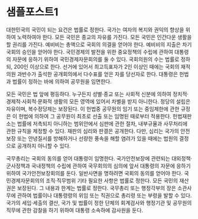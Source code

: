 # 샘플포스트1
대한민국의 국민이 되는 요건은 법률로 정한다. 국가는 여자의 복지와 권익의 향상을 위하여 노력하여야 한다. 모든 국민은 종교의 자유를 가진다. 모든 국민은 인간다운 생활을 할 권리를 가진다. 예비비는 총액으로 국회의 의결을 얻어야 한다. 예비비의 지출은 차기국회의 승인을 얻어야 한다. 국민경제의 발전을 위한 중요정책의 수립에 관하여 대통령의 자문에 응하기 위하여 국민경제자문회의를 둘 수 있다. 국회의원의 수는 법률로 정하되, 200인 이상으로 한다. 선거에 있어서 최고득표자가 2인 이상인 때에는 국회의 재적의원 과반수가 출석한 공개회의에서 다수표를 얻은 자를 당선자로 한다. 대통령은 헌법과 법률이 정하는 바에 의하여 공무원을 임면한다.

모든 국민은 법 앞에 평등하다. 누구든지 성별·종교 또는 사회적 신분에 의하여 정치적·경제적·사회적·문화적 생활의 모든 영역에 있어서 차별을 받지 아니한다. 정당의 설립은 자유이며, 복수정당제는 보장된다. 이 헌법중 공무원의 임기 또는 중임제한에 관한 규정은 이 헌법에 의하여 그 공무원이 최초로 선출 또는 임명된 때로부터 적용한다. 헌법재판소는 법률에 저촉되지 아니하는 범위안에서 심판에 관한 절차, 내부규율과 사무처리에 관한 규칙을 제정할 수 있다. 재판의 심리와 판결은 공개한다. 다만, 심리는 국가의 안전보장 또는 안녕질서를 방해하거나 선량한 풍속을 해할 염려가 있을 때에는 법원의 결정으로 공개하지 아니할 수 있다.

국무총리는 국회의 동의를 얻어 대통령이 임명한다. 국가안전보장에 관련되는 대외정책·군사정책과 국내정책의 수립에 관하여 국무회의의 심의에 앞서 대통령의 자문에 응하기 위하여 국가안전보장회의를 둔다. 일반사면을 명하려면 국회의 동의를 얻어야 한다. 국민경제자문회의의 조직·직무범위 기타 필요한 사항은 법률로 정한다. 모든 국민의 재산권은 보장된다. 그 내용과 한계는 법률로 정한다. 국무총리 또는 행정각부의 장은 소관사무에 관하여 법률이나 대통령령의 위임 또는 직권으로 총리령 또는 부령을 발할 수 있다. 국가의 세입·세출의 결산, 국가 및 법률이 정한 단체의 회계검사와 행정기관 및 공무원의 직무에 관한 감찰을 하기 위하여 대통령 소속하에 감사원을 둔다.

